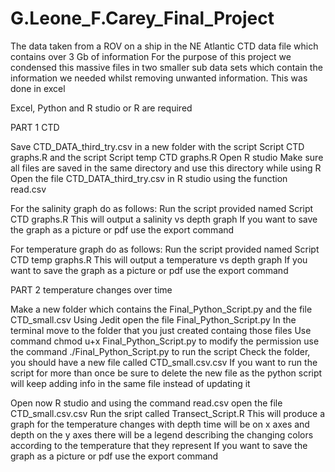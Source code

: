 # G.Leone_F.Carey_Final_Project
The data taken from a ROV on a ship in the NE Atlantic
CTD data file which contains over 3 Gb of information 
For the purpose of this project we condensed this massive files in two smaller sub data sets which contain the information we needed whilst removing unwanted information. This was done in excel

Excel, Python and R studio or R are required

PART 1 CTD

Save CTD_DATA_third_try.csv in a new folder with the script Script CTD graphs.R and the script Script temp CTD graphs.R
Open R studio
Make sure all files are saved in the same directory and use this directory while using R
Open the file CTD_DATA_third_try.csv in R studio using the function read.csv

For the salinity graph do as follows:
Run the script provided named Script CTD graphs.R
This will output a salinity vs depth graph
If you want to save the graph as a picture or pdf use the export command

For temperature graph do as follows:
Run the script provided named Script CTD temp graphs.R
This will output a temperature vs depth graph
If you want to save the graph as a picture or pdf use the export command

PART 2 temperature changes over time

Make a new folder which contains the Final_Python_Script.py and the file CTD_small.csv
Using Jedit open the file Final_Python_Script.py
In the terminal move to the folder that you just created containg those files
Use command chmod u+x Final_Python_Script.py to modify the permission
use the command ./Final_Python_Script.py to run the script
Check the folder, you should have a new file called CTD_small.csv.csv
If you want to run the script for more than once be sure to delete the new file as the python script will keep adding info in the same file instead of updating it

Open now R studio and using the command read.csv open the file CTD_small.csv.csv 
Run the sript called Transect_Script.R
This will produce a graph for the temperature changes with depth time will be on x axes and depth on the y axes
there will be a legend describing the changing colors according to the temperature that they represent
If you want to save the graph as a picture or pdf use the export command







